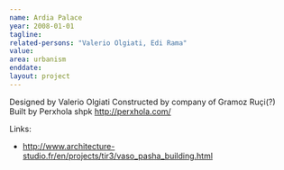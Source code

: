 ```yaml
---
name: Ardia Palace
year: 2008-01-01
tagline:
related-persons: "Valerio Olgiati, Edi Rama"
value:
area: urbanism
enddate:
layout: project
---
```

Designed by Valerio Olgiati
Constructed by company of Gramoz Ruçi(?)
Built by Perxhola shpk <http://perxhola.com/>

Links:
* <http://www.architecture-studio.fr/en/projects/tir3/vaso_pasha_building.html>

